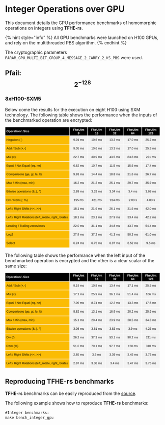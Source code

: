 # Integer Operations over GPU

This document details the GPU performance benchmarks of homomorphic operations on integers using **TFHE-rs**.

{% hint style="info" %}
All GPU benchmarks were launched on H100 GPUs, and rely on the multithreaded PBS algorithm.
{% endhint %}

The cryptographic parameters `PARAM_GPU_MULTI_BIT_GROUP_4_MESSAGE_2_CARRY_2_KS_PBS` were used.

## Pfail: $$2^{-128}$$
### 8xH100-SXM5
Below come the results for the execution on eight H100 using SXM technology.
The following table shows the performance when the inputs of the benchmarked operation are encrypted:

![](../../../.gitbook/assets/gpu-integer-benchmark-h100x8-sxm5-multi-bit-tuniform-2m128-ciphertext.svg)

The following table shows the performance when the left input of the benchmarked operation is encrypted and the other is a clear scalar of the same size:

![](../../../.gitbook/assets/gpu-integer-benchmark-h100x8-sxm5-multi-bit-tuniform-2m128-plaintext.svg)

## Reproducing TFHE-rs benchmarks

**TFHE-rs** benchmarks can be easily reproduced from the [source](https://github.com/zama-ai/tfhe-rs).

The following example shows how to reproduce **TFHE-rs** benchmarks:

```shell
#Integer benchmarks:
make bench_integer_gpu
```
